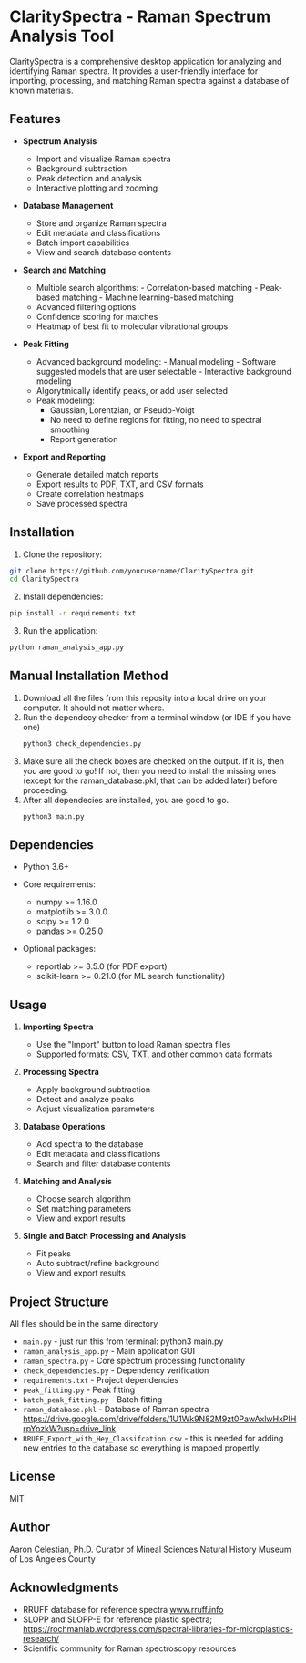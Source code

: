 # ClaritySpectra - Raman Spectrum Analysis Tool

ClaritySpectra is a comprehensive desktop application for analyzing and identifying Raman spectra. It provides a user-friendly interface for importing, processing, and matching Raman spectra against a database of known materials.

## Features

- **Spectrum Analysis**
  - Import and visualize Raman spectra
  - Background subtraction
  - Peak detection and analysis
  - Interactive plotting and zooming

- **Database Management**
  - Store and organize Raman spectra
  - Edit metadata and classifications
  - Batch import capabilities
  - View and search database contents

- **Search and Matching**
	- Multiple search algorithms:
			- Correlation-based matching
			- Peak-based matching
			- Machine learning-based matching
	- Advanced filtering options
	- Confidence scoring for matches
	- Heatmap of best fit to molecular vibrational groups

-  **Peak Fitting**
	- Advanced background modeling: 
			- Manual modeling
			- Software suggested models that are user selectable
			- Interactive background modeling
	-    Algorytmically identify peaks, or add user selected
	-    Peak modeling:
			- Gaussian, Lorentzian, or Pseudo-Voigt
			- No need to define regions for fitting, no need to spectral smoothing
			- Report generation

- **Export and Reporting**
  - Generate detailed match reports
  - Export results to PDF, TXT, and CSV formats
  - Create correlation heatmaps
  - Save processed spectra

## Installation

1. Clone the repository:
```bash
git clone https://github.com/yourusername/ClaritySpectra.git
cd ClaritySpectra
```

2. Install dependencies:
```bash
pip install -r requirements.txt
```

3. Run the application:
```bash
python raman_analysis_app.py
```
## Manual Installation Method

1. Download all the files from this reposity into a local drive on your computer.  It should not matter where.
2. Run the dependecy checker from a terminal window (or IDE if you have one)
   ```bash
   python3 check_dependencies.py
   ```
3. Make sure all the check boxes are checked on the output.  If it is, then you are good to go!  If not, then you need to install the missing ones (except for the raman_database.pkl, that can be added later) before proceeding.
4. After all dependecies are installed, you are good to go.
   ```bash
   python3 main.py
   ```

## Dependencies

- Python 3.6+
- Core requirements:
  - numpy >= 1.16.0
  - matplotlib >= 3.0.0
  - scipy >= 1.2.0
  - pandas >= 0.25.0

- Optional packages:
  - reportlab >= 3.5.0 (for PDF export)
  - scikit-learn >= 0.21.0 (for ML search functionality)

## Usage

1. **Importing Spectra**
   - Use the "Import" button to load Raman spectra files
   - Supported formats: CSV, TXT, and other common data formats

2. **Processing Spectra**
   - Apply background subtraction
   - Detect and analyze peaks
   - Adjust visualization parameters

3. **Database Operations**
   - Add spectra to the database
   - Edit metadata and classifications
   - Search and filter database contents

4. **Matching and Analysis**
   - Choose search algorithm
   - Set matching parameters
   - View and export results
  
5. **Single and Batch Processing and Analysis**
   - Fit peaks
   - Auto subtract/refine background
   - View and export results

## Project Structure

All files should be in the same directory
- `main.py` - just run this from terminal: python3 main.py
- `raman_analysis_app.py` - Main application GUI
- `raman_spectra.py` - Core spectrum processing functionality
- `check_dependencies.py` - Dependency verification
- `requirements.txt` - Project dependencies
- `peak_fitting.py` - Peak fitting
- `batch_peak_fitting.py` - Batch fitting
- `raman_database.pkl` - Database of Raman spectra https://drive.google.com/drive/folders/1U1Wk9N82M9zt0PawAxlwHxPIHrpYpzkW?usp=drive_link
- `RRUFF_Export_with_Hey_Classifcation.csv` - this is needed for adding new entries to the database so everything is mapped propertly. 

## License

MIT

## Author

Aaron Celestian, Ph.D.
Curator of Mineal Sciences
Natural History Museum of Los Angeles County

## Acknowledgments

- RRUFF database for reference spectra
    www.rruff.info
- SLOPP and SLOPP-E for reference plastic spectra; 
    https://rochmanlab.wordpress.com/spectral-libraries-for-microplastics-research/
- Scientific community for Raman spectroscopy resources 
